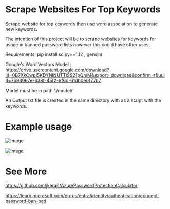 # Scrape Websites For Top Keywords  

Scrape website for top keywords then use word association to generate new keywords.

The intention of this project will be to scrape websites for keywords for usage in banned password lists however this could have other uses.

Requirements: pip install scipy==1.12 , gensim  

Google's Word Vectors Model : https://drive.usercontent.google.com/download?id=0B7XkCwpI5KDYNlNUTTlSS21pQmM&export=download&confirm=t&uuid=7b93067e-638f-45f2-9f6c-61db0e0f77b7  

Model must be in path './model/'  

An Output txt file is created in the same directory with as a script with the keywords.  


# Example usage

![image](https://github.com/jkerai1/ScrapWebsiteForTopKeywords/assets/55988027/b1135f0a-39ef-4d71-aa63-b9365a886471)


![image](https://github.com/jkerai1/ScrapWebsiteForTopKeywords/assets/55988027/76a92e9b-41fd-478d-94c0-7815284a37f9)


# See More  

https://github.com/jkerai1/AzurePasswordProtectionCalculator  

https://learn.microsoft.com/en-us/entra/identity/authentication/concept-password-ban-bad
